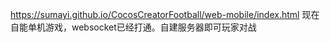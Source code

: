 https://sumayi.github.io/CocosCreatorFootball/web-mobile/index.html
现在自能单机游戏，websocket已经打通。自建服务器即可玩家对战
